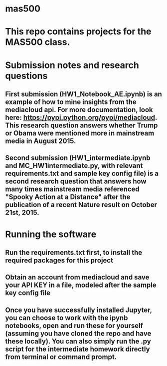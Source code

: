 # mas500
# This repo contains projects for the MAS500 class. 


# Submission notes and research questions
## First submission (HW1_Notebook_AE.ipynb) is an example of how to mine insights from the mediacloud api. For more documentation, look here: https://pypi.python.org/pypi/mediacloud. This research question answers whether Trump or Obama were mentioned more in mainstream media in August 2015.

## Second submission (HW1_intermediate.ipynb and MC_HW1intermediate.py, with relevant requirements.txt and sample key config file) is a second research question that answers how many times mainstream media referenced "Spooky Action at a Distance" after the publication of a recent Nature result on October 21st, 2015. 

# Running the software

## Run the requirements.txt first, to install the required packages for this project
## Obtain an account from mediacloud and save your API KEY in a file, modeled after the sample key config file 
## Once you have successfully installed Jupyter, you can choose to work with the ipynb notebooks, open and run these for yourself (assuming you have cloned the repo and have these locally). You can also simply run the .py script for the intermediate homework directly from terminal or command prompt. 


